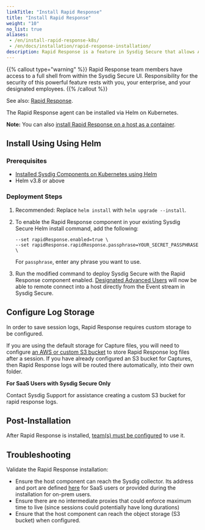```yaml
---
linkTitle: "Install Rapid Response"
title: "Install Rapid Response"
weight: "10"
no_list: true
aliases:
 - /en/install-rapid-response-k8s/
 - /en/docs/installation/rapid-response-installation/
description: Rapid Response is a feature in Sysdig Secure that allows Advanced Users to remotely access and execute commands on a host from the Event stream. Rapid Response team members have full shell access from within the Sysdig Secure UI.
---
```


{{% callout type="warning" %}}
Rapid Response team members have access to a full shell from within the
Sysdig Secure UI. Responsibility for the security of this powerful
feature rests with you, your enterprise, and your designated employees.
{{% /callout %}}

See also: [Rapid Response](/en/rapid-response/).

The Rapid Response agent can be installed via Helm on Kubernetes.

**Note:** You can also [install Rapid Response on a host as a container](/en/install-container-rapid-response/).

## Install Using Using Helm

### Prerequisites

- [Installed Sysdig Components on Kubernetes using Helm]( /en/install-kubernetes-secure)
- Helm v3.8 or above

### Deployment Steps

1. Recommended: Replace `helm install` with `helm upgrade --install`.

2. To enable the Rapid Response component in your existing Sysdig Secure Helm install command, add the following:

   ```
   --set rapidResponse.enabled=true \
   --set rapidResponse.rapidResponse.passphrase=YOUR_SECRET_PASSPHRASE \
   ```

   For `passphrase`, enter any phrase you want to use.

3. Run the modified command to deploy Sysdig Secure with the Rapid Response component enabled. [Designated Advanced Users](/en/docs/sysdig-secure/threats/respond/#configure-rapid-response-teams) will now be able to remote connect into a host directly from the Event stream in Sysdig Secure.

## Configure Log Storage

In order to save session logs, Rapid Response requires custom storage to be configured.

If you are using the default storage for Capture files, you will need to configure [an AWS or custom S3 bucket](/en/sysdig-storage/) to store Rapid Response log files after a session. If you have already configured an S3 bucket for Captures, then Rapid Response logs will be routed there automatically, into their own folder.

**For SaaS Users with Sysdig Secure Only**

Contact Sysdig Support for assistance creating a custom S3 bucket for rapid response logs.

## Post-Installation

After Rapid Response is installed, [team(s) must be configured](/en/docs/sysdig-secure/threats/respond/#configure-rapid-response-teams) to use it.

## Troubleshooting

Validate the Rapid Response installation:

- Ensure the host component can reach the Sysdig collector. Its address and port are defined [here](/en/docs/administration/saas-regions-and-ip-ranges/) for SaaS users or provided during the installation for on-prem users.
- Ensure there are no intermediate proxies that could enforce  maximum time to live (since sessions could potentially have long durations)
- Ensure that the host component can reach the object storage (S3 bucket) when configured.
